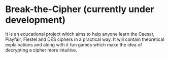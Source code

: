 # Break-the-Cipher (currently under development)

It is an educational project which aims to help anyone learn the Caesar, Playfair, Fiestel and DES ciphers in a practical way. It will contain theoretical explainations and along with it fun games which make the idea of decrypting a cipher more intuitive.
